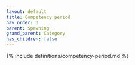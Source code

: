 ```yaml
---
layout: default
title: Competency period
nav_order: 3
parent: Spawning
grand_parent: Category
has_children: false
---
```

{% include definitions/competency-period.md %}
